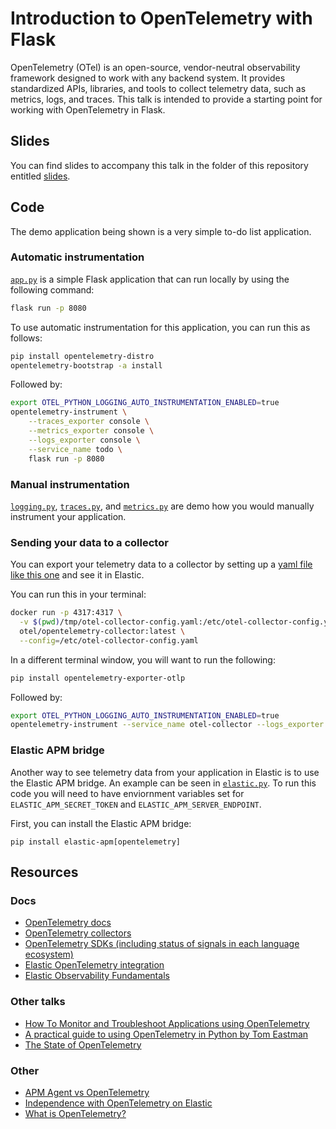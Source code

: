 # Introduction to OpenTelemetry with Flask
OpenTelemetry (OTel) is an open-source, vendor-neutral observability framework designed to work with any backend system. It provides standardized APIs, libraries, and tools to collect telemetry data, such as metrics, logs, and traces. This talk is intended to provide a starting point for working with OpenTelemetry in Flask.

## Slides
You can find slides to accompany this talk in the folder of this repository entitled [slides](https://github.com/JessicaGarson/Introduction-to-OpenTelemetry-with-Flask/tree/main/slides).

## Code
The demo application being shown is a very simple to-do list application.

### Automatic instrumentation
[`app.py`](app.py) is a simple Flask application that can run locally by using the following command: 

```bash
flask run -p 8080
```

To use automatic instrumentation for this application, you can run this as follows:

```bash
pip install opentelemetry-distro
opentelemetry-bootstrap -a install
```

Followed by: 

```bash
export OTEL_PYTHON_LOGGING_AUTO_INSTRUMENTATION_ENABLED=true
opentelemetry-instrument \
    --traces_exporter console \
    --metrics_exporter console \
    --logs_exporter console \
    --service_name todo \
    flask run -p 8080
```

### Manual instrumentation 
[`logging.py`](logging.py), [`traces.py`](traces.py), and [`metrics.py`](metrics.py) are demo how you would manually instrument your application. 

### Sending your data to a collector 
You can export your telemetry data to a collector by setting up a [yaml file like this one](tmp/otel-collector-config.yaml) and see it in Elastic. 

You can run this in your terminal:

```bash
docker run -p 4317:4317 \
  -v $(pwd)/tmp/otel-collector-config.yaml:/etc/otel-collector-config.yaml \
  otel/opentelemetry-collector:latest \
  --config=/etc/otel-collector-config.yaml
```

In a different terminal window, you will want to run the following:

```bash
pip install opentelemetry-exporter-otlp
```

Followed by:

```bash
export OTEL_PYTHON_LOGGING_AUTO_INSTRUMENTATION_ENABLED=true
opentelemetry-instrument --service_name otel-collector --logs_exporter otlp flask run -p 8080
```

### Elastic APM bridge
Another way to see telemetry data from your application in Elastic is to use the Elastic APM bridge. An example can be seen in [`elastic.py`](elastic.py). To run this code you will need to have enviornment variables set for `ELASTIC_APM_SECRET_TOKEN` and `ELASTIC_APM_SERVER_ENDPOINT`.

First, you can install the Elastic APM bridge:

```
pip install elastic-apm[opentelemetry]
```

## Resources

### Docs 
- [OpenTelemetry docs](https://opentelemetry.io/)
- [OpenTelemetry collectors](https://opentelemetry.io/docs/collector/) 
- [OpenTelemetry SDKs (including status of signals in each language ecosystem)](https://opentelemetry.io/docs/languages/) 
- [Elastic OpenTelemetry integration](https://www.elastic.co/guide/en/observability/current/apm-open-telemetry.html)
- [Elastic Observability Fundamentals](https://www.elastic.co/training/observability-fundamentals)

### Other talks
- [How To Monitor and Troubleshoot Applications using OpenTelemetry](https://www.youtube.com/watch?v=oTzIieqwMW0)
- [A practical guide to using OpenTelemetry in Python by Tom Eastman](https://www.youtube.com/watch?v=R8BYnL-Yp1w)
- [The State of OpenTelemetry](https://xeraa.net/talks/on-the-bleeding-edge-of-open-telemetry/)

### Other
- [APM Agent vs OpenTelemetry](https://discuss.elastic.co/t/elastic-apm-agent-vs-opentelemetry-client/332903)
- [Independence with OpenTelemetry on Elastic](https://www.elastic.co/blog/opentelemetry-observability)
- [What is OpenTelemetry?](https://www.codingblocks.net/podcast/what-is-opentelemetry/#more-40442)
